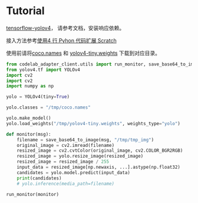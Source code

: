 # Tutorial
[tensorflow-yolov4](https://github.com/hhk7734/tensorflow-yolov4)， 请参考文档，安装响应依赖。


接入方法参考[使用4 行 Pyhon 代码扩展 Scratch](https://blog.just4fun.site/post/%E5%B0%91%E5%84%BF%E7%BC%96%E7%A8%8B/4-line-python-code-as-scratch-ext/)

使用前请将[coco.names](https://github.com/hhk7734/tensorflow-yolov4/tree/master/test/dataset) 和 [yolov4-tiny.weights](https://drive.google.com/file/d/1GJwGiR7rizY_19c_czuLN8p31BwkhWY5/view?usp=sharing) 下载到对应目录。

```python
from codelab_adapter_client.utils import run_monitor, save_base64_to_image
from yolov4.tf import YOLOv4
import cv2
import cv2
import numpy as np

yolo = YOLOv4(tiny=True)

yolo.classes = "/tmp/coco.names"

yolo.make_model()
yolo.load_weights("/tmp/yolov4-tiny.weights", weights_type="yolo")

def monitor(msg):
    filename = save_base64_to_image(msg, "/tmp/tmp_img")
    original_image = cv2.imread(filename)
    resized_image = cv2.cvtColor(original_image, cv2.COLOR_BGR2RGB)
    resized_image = yolo.resize_image(resized_image)
    resized_image = resized_image / 255
    input_data = resized_image[np.newaxis, ...].astype(np.float32)
    candidates = yolo.model.predict(input_data)
    print(candidates)
    # yolo.inference(media_path=filename)

run_monitor(monitor)
```